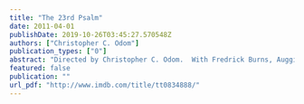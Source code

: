 ```yaml
---
title: "The 23rd Psalm"
date: 2011-04-01
publishDate: 2019-10-26T03:45:27.570548Z
authors: ["Christopher C. Odom"]
publication_types: ["0"]
abstract: "Directed by Christopher C. Odom.  With Fredrick Burns, Auggie Cavanagh, Darrick Collins, Gary Douglas. An evolving, empathetic, African-American, police detective, unconsciously channels his intuition to transcend his shortcomings and unravel the enigmatic murder of a transformed prostitute."
featured: false
publication: ""
url_pdf: "http://www.imdb.com/title/tt0834888/"
---
```


